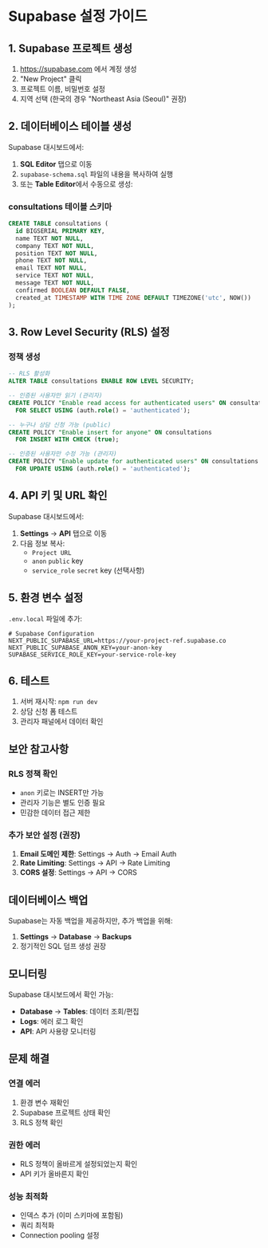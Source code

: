 # Supabase 설정 가이드

## 1. Supabase 프로젝트 생성

1. https://supabase.com 에서 계정 생성
2. "New Project" 클릭
3. 프로젝트 이름, 비밀번호 설정
4. 지역 선택 (한국의 경우 "Northeast Asia (Seoul)" 권장)

## 2. 데이터베이스 테이블 생성

Supabase 대시보드에서:
1. **SQL Editor** 탭으로 이동
2. `supabase-schema.sql` 파일의 내용을 복사하여 실행
3. 또는 **Table Editor**에서 수동으로 생성:

### consultations 테이블 스키마
```sql
CREATE TABLE consultations (
  id BIGSERIAL PRIMARY KEY,
  name TEXT NOT NULL,
  company TEXT NOT NULL,
  position TEXT NOT NULL,
  phone TEXT NOT NULL,
  email TEXT NOT NULL,
  service TEXT NOT NULL,
  message TEXT NOT NULL,
  confirmed BOOLEAN DEFAULT FALSE,
  created_at TIMESTAMP WITH TIME ZONE DEFAULT TIMEZONE('utc', NOW())
);
```

## 3. Row Level Security (RLS) 설정

### 정책 생성
```sql
-- RLS 활성화
ALTER TABLE consultations ENABLE ROW LEVEL SECURITY;

-- 인증된 사용자만 읽기 (관리자)
CREATE POLICY "Enable read access for authenticated users" ON consultations
  FOR SELECT USING (auth.role() = 'authenticated');

-- 누구나 상담 신청 가능 (public)
CREATE POLICY "Enable insert for anyone" ON consultations
  FOR INSERT WITH CHECK (true);

-- 인증된 사용자만 수정 가능 (관리자)
CREATE POLICY "Enable update for authenticated users" ON consultations
  FOR UPDATE USING (auth.role() = 'authenticated');
```

## 4. API 키 및 URL 확인

Supabase 대시보드에서:
1. **Settings** → **API** 탭으로 이동
2. 다음 정보 복사:
   - `Project URL`
   - `anon` `public` key
   - `service_role` `secret` key (선택사항)

## 5. 환경 변수 설정

`.env.local` 파일에 추가:
```env
# Supabase Configuration
NEXT_PUBLIC_SUPABASE_URL=https://your-project-ref.supabase.co
NEXT_PUBLIC_SUPABASE_ANON_KEY=your-anon-key
SUPABASE_SERVICE_ROLE_KEY=your-service-role-key
```

## 6. 테스트

1. 서버 재시작: `npm run dev`
2. 상담 신청 폼 테스트
3. 관리자 패널에서 데이터 확인

## 보안 참고사항

### RLS 정책 확인
- `anon` 키로는 INSERT만 가능
- 관리자 기능은 별도 인증 필요
- 민감한 데이터 접근 제한

### 추가 보안 설정 (권장)
1. **Email 도메인 제한**: Settings → Auth → Email Auth
2. **Rate Limiting**: Settings → API → Rate Limiting
3. **CORS 설정**: Settings → API → CORS

## 데이터베이스 백업

Supabase는 자동 백업을 제공하지만, 추가 백업을 위해:
1. **Settings** → **Database** → **Backups**
2. 정기적인 SQL 덤프 생성 권장

## 모니터링

Supabase 대시보드에서 확인 가능:
- **Database** → **Tables**: 데이터 조회/편집
- **Logs**: 에러 로그 확인
- **API**: API 사용량 모니터링

## 문제 해결

### 연결 에러
1. 환경 변수 재확인
2. Supabase 프로젝트 상태 확인
3. RLS 정책 확인

### 권한 에러
- RLS 정책이 올바르게 설정되었는지 확인
- API 키가 올바른지 확인

### 성능 최적화
- 인덱스 추가 (이미 스키마에 포함됨)
- 쿼리 최적화
- Connection pooling 설정